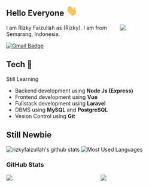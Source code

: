 
<h2> Hello Everyone <img src="https://raw.githubusercontent.com/ABSphreak/ABSphreak/master/gifs/Hi.gif" width="30px"></h2>

<img align='right' src='https://i.giphy.com/media/v1.Y2lkPTc5MGI3NjExMWFyNWQ1OGl4MmpjbWJ2bmJzZTRwOHd0enR1MnY5bnhiZmRndGF5aCZlcD12MV9pbnRlcm5hbF9naWZfYnlfaWQmY3Q9cw/B4yqd3LyVfYtoR4kKB/giphy.gif' width='200"'>

I am Rizky Faizullah as (Rizky). I am from Semarang, Indonesia.

[![Gmail Badge](https://img.shields.io/badge/-m.rizky.faizullah.s@gmail.com-c14438?style=flat-square&logo=Gmail&logoColor=white&link=mailto:m.rizky.faizullah.s@gmail.com)](mailto:m.rizky.faizullah.s@gmail.com)

## Tech 🚀 

Still Learning

- Backend development using **Node Js (Express)**
- Frontend development using **Vue**
- Fullstack development using **Laravel**
- DBMS using **MySQL** and **PostgreSQL**
- Vesion Control using **Git**

## Still Newbie 
![rizkyfaizullah's github stats](https://github-readme-stats.vercel.app/api?username=rizkyfaizullah&hide=["issues"]&show_icons=true&theme=one_dark_pro&include_all_commits=true&count_private=true)
![Most Used Languages](https://github-readme-stats.vercel.app/api/top-langs/?username=rizkyfaizullah&layout=compact&langs_count=7&theme=one_dark_pro)

### GitHub Stats

<div align="center">
  <a href="https://github.com/rizkyfaizullah" style="display: flex; justify-content: center;">
    <img width="100%" src="https://github-readme-stats.vercel.app/api?username=rizkyfaizullah&show_icons=true&theme=one_dark_pro&include_all_commits=true&count_private=true"/>
    <img width="100%" src="https://github-readme-stats.vercel.app/api/top-langs/?username=rizkyfaizullah&layout=compact&langs_count=7&theme=one_dark_pro"/>
  </a>
</div>
